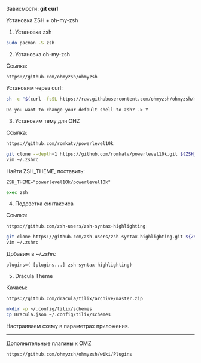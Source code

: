Зависмости: __git curl__

Установка ZSH + oh-my-zsh

1. Установка zsh
```bash
sudo pacman -S zsh
```

2. Установка oh-my-zsh

Ссылка:
```
https://github.com/ohmyzsh/ohmyzsh
```

Установим через curl:
```bash
sh -c "$(curl -fsSL https://raw.githubusercontent.com/ohmyzsh/ohmyzsh/master/tools/install.sh)"
```

```
Do you want to change your default shell to zsh? -> Y
```

3. Установим тему для OHZ

Ссылка:
```
https://github.com/romkatv/powerlevel10k
```

```bash
git clone --depth=1 https://github.com/romkatv/powerlevel10k.git ${ZSH_CUSTOM:-$HOME/.oh-my-zsh/custom}/themes/powerlevel10k
vim ~/.zshrc
```

Найти ZSH_THEME, поставить:

```
ZSH_THEME="powerlevel10k/powerlevel10k"
```

```bash
exec zsh
```

4. Подсветка синтаксиса

Ссылка: 
```
https://github.com/zsh-users/zsh-syntax-highlighting
```

```bash
git clone https://github.com/zsh-users/zsh-syntax-highlighting.git ${ZSH_CUSTOM:-~/.oh-my-zsh/custom}/plugins/zsh-syntax-highlighting
vim ~/.zshrc
```

Добавим в _~/.zshrc_
```
plugins=( [plugins...] zsh-syntax-highlighting)
```

5. Dracula Theme

Качаем:
```
https://github.com/dracula/tilix/archive/master.zip
```

```bash
mkdir -p ~/.config/tilix/schemes
cp Dracula.json ~/.config/tilix/schemes 
```

Настраиваем схему в параметрах приложения.

___________________________

Дополнительные плагины к OMZ
```
https://github.com/ohmyzsh/ohmyzsh/wiki/Plugins
```


